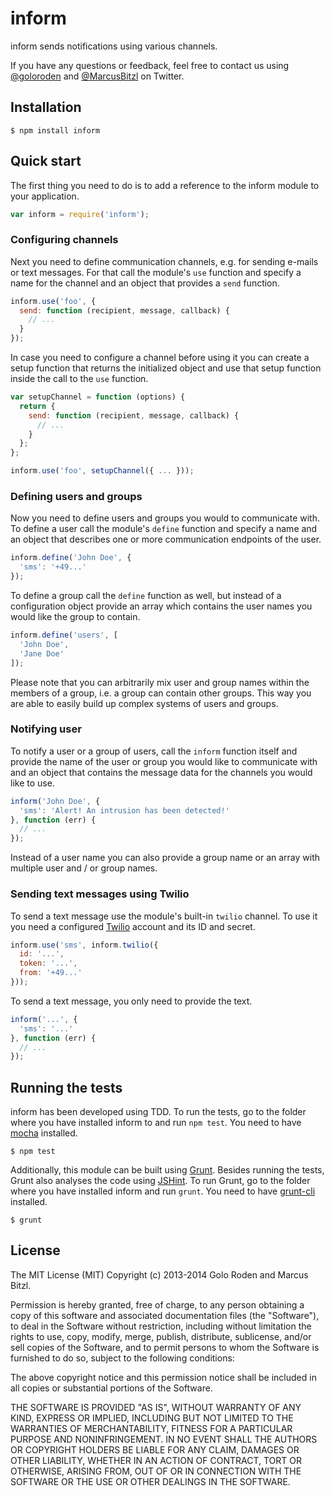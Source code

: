 # inform

inform sends notifications using various channels.

If you have any questions or feedback, feel free to contact us using [@goloroden](https://twitter.com/goloroden) and [@MarcusBitzl](https://twitter.com/MarcusBitzl) on Twitter.

## Installation

    $ npm install inform

## Quick start

The first thing you need to do is to add a reference to the inform module to your application.

```javascript
var inform = require('inform');
```

### Configuring channels

Next you need to define communication channels, e.g. for sending e-mails or text messages. For that call the module's `use` function and specify a name for the channel and an object that provides a `send` function.

```javascript
inform.use('foo', {
  send: function (recipient, message, callback) {
    // ...
  }
});
```

In case you need to configure a channel before using it you can create a setup function that returns the initialized object and use that setup function inside the call to the `use` function.

```javascript
var setupChannel = function (options) {
  return {
    send: function (recipient, message, callback) {
      // ...
    }
  };
};

inform.use('foo', setupChannel({ ... }));
```

### Defining users and groups

Now you need to define users and groups you would to communicate with. To define a user call the module's `define` function and specify a name and an object that describes one or more communication endpoints of the user.

```javascript
inform.define('John Doe', {
  'sms': '+49...'
});
```

To define a group call the `define` function as well, but instead of a configuration object provide an array which contains the user names you would like the group to contain.

```javascript
inform.define('users', [
  'John Doe',
  'Jane Doe'
]);
```

Please note that you can arbitrarily mix user and group names within the members of a group, i.e. a group can contain other groups. This way you are able to easily build up complex systems of users and groups.

### Notifying user

To notify a user or a group of users, call the `inform` function itself and provide the name of the user or group you would like to communicate with and an object that contains the message data for the channels you would like to use.

```javascript
inform('John Doe', {
  'sms': 'Alert! An intrusion has been detected!'
}, function (err) {
  // ...
});
```

Instead of a user name you can also provide a group name or an array with multiple user and / or group names.

### Sending text messages using Twilio

To send a text message use the module's built-in `twilio` channel. To use it you need a configured [Twilio](https://www.twilio.com/) account and its ID and secret.

```javascript
inform.use('sms', inform.twilio({
  id: '...',
  token: '...',
  from: '+49...'
}));
```

To send a text message, you only need to provide the text.

```javascript
inform('...', {
  'sms': '...'
}, function (err) {
  // ...
});
```

## Running the tests

inform has been developed using TDD. To run the tests, go to the folder where you have installed inform to and run `npm test`. You need to have [mocha](https://github.com/visionmedia/mocha) installed.

    $ npm test

Additionally, this module can be built using [Grunt](http://gruntjs.com/). Besides running the tests, Grunt also analyses the code using [JSHint](http://www.jshint.com/). To run Grunt, go to the folder where you have installed inform and run `grunt`. You need to have [grunt-cli](https://github.com/gruntjs/grunt-cli) installed.

    $ grunt

## License

The MIT License (MIT)
Copyright (c) 2013-2014 Golo Roden and Marcus Bitzl.

Permission is hereby granted, free of charge, to any person obtaining a copy of this software and associated documentation files (the "Software"), to deal in the Software without restriction, including without limitation the rights to use, copy, modify, merge, publish, distribute, sublicense, and/or sell copies of the Software, and to permit persons to whom the Software is furnished to do so, subject to the following conditions:

The above copyright notice and this permission notice shall be included in all copies or substantial portions of the Software.

THE SOFTWARE IS PROVIDED "AS IS", WITHOUT WARRANTY OF ANY KIND, EXPRESS OR IMPLIED, INCLUDING BUT NOT LIMITED TO THE WARRANTIES OF MERCHANTABILITY, FITNESS FOR A PARTICULAR PURPOSE AND NONINFRINGEMENT. IN NO EVENT SHALL THE AUTHORS OR COPYRIGHT HOLDERS BE LIABLE FOR ANY CLAIM, DAMAGES OR OTHER LIABILITY, WHETHER IN AN ACTION OF CONTRACT, TORT OR OTHERWISE, ARISING FROM, OUT OF OR IN CONNECTION WITH THE SOFTWARE OR THE USE OR OTHER DEALINGS IN THE SOFTWARE.

